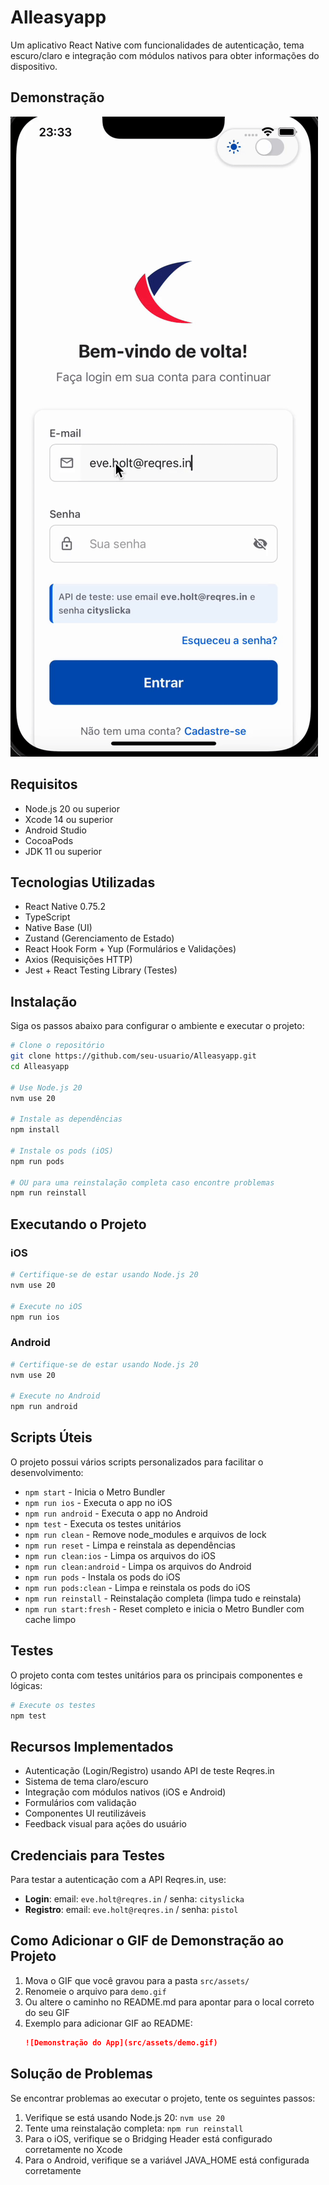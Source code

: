 # Alleasyapp

Um aplicativo React Native com funcionalidades de autenticação, tema escuro/claro e integração com módulos nativos para obter informações do dispositivo.

## Demonstração

![Demonstração do Alleasyapp](src/assets/demo.gif)

## Requisitos

- Node.js 20 ou superior
- Xcode 14 ou superior
- Android Studio
- CocoaPods
- JDK 11 ou superior

## Tecnologias Utilizadas

- React Native 0.75.2
- TypeScript
- Native Base (UI)
- Zustand (Gerenciamento de Estado)
- React Hook Form + Yup (Formulários e Validações)
- Axios (Requisições HTTP)
- Jest + React Testing Library (Testes)

## Instalação

Siga os passos abaixo para configurar o ambiente e executar o projeto:

```bash
# Clone o repositório
git clone https://github.com/seu-usuario/Alleasyapp.git
cd Alleasyapp

# Use Node.js 20
nvm use 20

# Instale as dependências
npm install

# Instale os pods (iOS)
npm run pods

# OU para uma reinstalação completa caso encontre problemas
npm run reinstall
```

## Executando o Projeto

### iOS

```bash
# Certifique-se de estar usando Node.js 20
nvm use 20

# Execute no iOS
npm run ios
```

### Android

```bash
# Certifique-se de estar usando Node.js 20
nvm use 20

# Execute no Android
npm run android
```

## Scripts Úteis

O projeto possui vários scripts personalizados para facilitar o desenvolvimento:

- `npm start` - Inicia o Metro Bundler
- `npm run ios` - Executa o app no iOS
- `npm run android` - Executa o app no Android
- `npm test` - Executa os testes unitários
- `npm run clean` - Remove node_modules e arquivos de lock
- `npm run reset` - Limpa e reinstala as dependências
- `npm run clean:ios` - Limpa os arquivos do iOS
- `npm run clean:android` - Limpa os arquivos do Android
- `npm run pods` - Instala os pods do iOS
- `npm run pods:clean` - Limpa e reinstala os pods do iOS
- `npm run reinstall` - Reinstalação completa (limpa tudo e reinstala)
- `npm run start:fresh` - Reset completo e inicia o Metro Bundler com cache limpo

## Testes

O projeto conta com testes unitários para os principais componentes e lógicas:

```bash
# Execute os testes
npm test
```

## Recursos Implementados

- Autenticação (Login/Registro) usando API de teste Reqres.in
- Sistema de tema claro/escuro
- Integração com módulos nativos (iOS e Android)
- Formulários com validação
- Componentes UI reutilizáveis
- Feedback visual para ações do usuário

## Credenciais para Testes

Para testar a autenticação com a API Reqres.in, use:

- **Login**: email: `eve.holt@reqres.in` / senha: `cityslicka`
- **Registro**: email: `eve.holt@reqres.in` / senha: `pistol`

## Como Adicionar o GIF de Demonstração ao Projeto

1. Mova o GIF que você gravou para a pasta `src/assets/`
2. Renomeie o arquivo para `demo.gif`
3. Ou altere o caminho no README.md para apontar para o local correto do seu GIF
4. Exemplo para adicionar GIF ao README:
   ```markdown
   ![Demonstração do App](src/assets/demo.gif)
   ```

## Solução de Problemas

Se encontrar problemas ao executar o projeto, tente os seguintes passos:

1. Verifique se está usando Node.js 20: `nvm use 20`
2. Tente uma reinstalação completa: `npm run reinstall`
3. Para o iOS, verifique se o Bridging Header está configurado corretamente no Xcode
4. Para o Android, verifique se a variável JAVA_HOME está configurada corretamente
